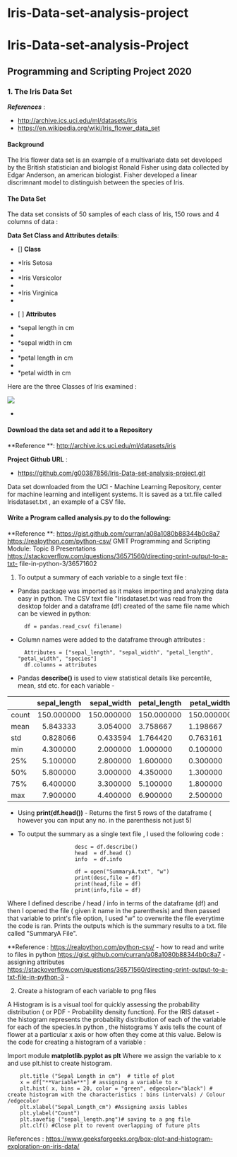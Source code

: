 # Iris-Data-set-analysis-project
# **Iris-Data-set-analysis-Project**
## Programming and Scripting Project 2020

### 1. The Iris Data Set

***References*** :
* http://archive.ics.uci.edu/ml/datasets/iris
* https://en.wikipedia.org/wiki/Iris_flower_data_set

#### Background

The Iris flower data set is an example of a multivariate data set developed by the British statistician and biologist Ronald Fisher using data collected by Edgar Anderson, an american biologist.
Fisher developed a linear discrimnant model to distinguish between the species of Iris.

#### The Data Set

The data set consists of 50 samples of each class of Iris, 150 rows and 4 columns of data :

**Data Set Class and Attributes details**:
 - []
 **Class**
* *Iris Setosa
* 
* *Iris Versicolor
* 
* *Iris Virginica
* 
 - [
] **Attributes**
*    *sepal length in cm
*    
*    *sepal width in cm
*    
*    *petal length in cm
*    
*    *petal width in cm


Here are the three Classes of Iris examined :

![](https://cdn-images-1.medium.com/max/1000/1*gwmXliaxIBkY4NQBhoe9JQ.png)

* 
#### **Download the data set and add it to a Repository**

**Reference **: http://archive.ics.uci.edu/ml/datasets/iris 

**Project Github URL** : 

* https://github.com/g00387856/Iris-Data-set-analysis-project.git

Data set downloaded from the UCI - Machine Learning Repository, center for machine learning and intelligent systems. It is saved as a txt.file called Irisdataset.txt , an example of a CSV file. 
            
            
#### **Write a Program called analysis.py to do the following:**

**Reference **: https://gist.github.com/curran/a08a1080b88344b0c8a7
														https://realpython.com/python-csv/
													  GMIT Programming and Scripting Module: Topic 8 Presentations
														 https://stackoverflow.com/questions/36571560/directing-print-output-to-a-txt-                              file-in-python-3/36571602
														 
														 
1. To output a summary of each variable to a single text file :

* Pandas package was imported as it makes importing and analyzing data easy in python.
The CSV text file "Irisdataset.txt was read from the desktop folder and a dataframe (df) created of the same file name which can be viewed in python:

		df = pandas.read_csv( filename)
		
* Column names were added to the dataframe through attributes :
	
		Attributes = ["sepal_length", "sepal_width", "petal_length", "petal_width", "species"] 
		df.columns = attributes

*  Pandas **describe()** is used to view statistical details like percentile, mean, std etc. for each variable -
      
|       | sepal_length | sepal_width | petal_length | petal_width |
|-------|:------------:|------------:|--------------|-------------|
| count |  150.000000  |  150.000000 |  150.000000  |  150.000000 |
| mean  |   5.843333   |   3.054000  |   3.758667   |   1.198667  |
| std   |   0.828066   |   0.433594  |   1.764420   |   0.763161  |
| min   |   4.300000   |   2.000000  |   1.000000   |   0.100000  |
| 25%   |   5.100000   |   2.800000  |   1.600000   |   0.300000  |
| 50%   |   5.800000   |   3.000000  |   4.350000   |   1.300000  |
| 75%   |   6.400000   |   3.300000  |   5.100000   |   1.800000  |
| max   |   7.900000   |   4.400000  |   6.900000   |   2.500000  |






* Using **print(df.head())** - Returns the first 5 rows of the dataframe ( however you can input any no. in the parenthesis not just  5)
     

* To output the summary as a single text file , I used the following code : 

						desc = df.describe()
						head  = df.head ()
						info  = df.info

						df = open("SummaryA.txt", "w")
						print(desc,file = df)
						print(head,file = df)
						print(info,file = df)

Where I defined describe / head / info in terms of the dataframe (df) and then I opened the file ( given it name in the parenthesis) and then passed that variable to print's file option, I used "w" to overwrite the file everytime the code is ran.
Prints the outputs which is the summary results to a txt. file called "SummaryA File". 
       
   **Reference :
                https://realpython.com/python-csv/ - how to read and write to files in python
                https://gist.github.com/curran/a08a1080b88344b0c8a7 - assigning attributes
                https://stackoverflow.com/questions/36571560/directing-print-output-to-a-txt-file-in-python-3 - 
      
   2. Create a histogram of each variable to png files
     
A Histogram is is a visual tool for quickly assessing the probability distribution ( or PDF - Probability density function). For the IRIS dataset - the histogram represents the probability distribution of each of the variable for each of the species.In python , the histograms Y axis tells the count of flower at a particular x axis or how often they come at this value. 
Below is the code for creating a histogram of a variable :

Import module **matplotlib.pyplot as plt**
Where we assign the variable to x and use plt.hist to create histogram. 

		plt.title ("Sepal Length in cm")  # title of plot
		x = df["**Variable**"] # assigning a variable to x
		plt.hist( x, bins = 20, color = "green", edgecolor="black") # create histogram with the characteristics : bins (intervals) / Colour /edgecolor
		plt.xlabel("Sepal_Length_cm") #Assigning axsis lables
		plt.ylabel("Count")
		plt.savefig ("sepal_length.png")# saving to a png file
		plt.clf() #Close plt to revent overlapping of future plts
     
     
     
     
   References : https://www.geeksforgeeks.org/box-plot-and-histogram-exploration-on-iris-data/